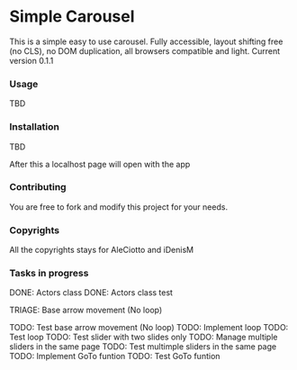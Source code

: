 # Simple Carousel
This is a simple easy to use carousel. Fully accessible, layout shifting free (no CLS), no DOM duplication, all browsers compatible and light.
Current version 0.1.1

### Usage
TBD

### Installation
TBD

After this a localhost page will open with the app

### Contributing
You are free to fork and modify this project for your needs.

### Copyrights
All the copyrights stays for AleCiotto and iDenisM

### Tasks in progress
DONE: Actors class
DONE: Actors class test

TRIAGE: Base arrow movement (No loop)

TODO: Test base arrow movement (No loop)
TODO: Implement loop
TODO: Test loop
TODO: Test slider with two slides only
TODO: Manage multiple sliders in the same page
TODO: Test multimple sliders in the same page
TODO: Implement GoTo funtion
TODO: Test GoTo funtion
